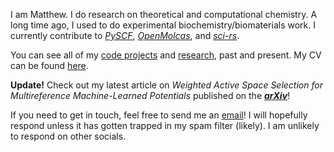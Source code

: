 I am Matthew. I do research on theoretical and computational chemistry. A long
time ago, I used to do experimental biochemistry/biomaterials work. I currently
contribute to [*PySCF*](https://github.com/pyscf/pyscf),
[*OpenMolcas*](https://gitlab.com/Molcas/OpenMolcas), and
[*sci-rs*](https://github.com/qsib-cbie/sci-rs).

You can see all of my [code projects](/projects) and [research](/research), past
and present. My CV can be found [here](/cv.pdf).

<b style="color: var(--alert)">Update!</b> Check out my latest article on
*Weighted Active Space Selection for Multireference Machine-Learned Potentials* published on the [***arXiv***](https://doi.org/10.48550/arXiv.2505.10505)!

If you need to get in touch, feel free to send me an
[email](/contact)! I will hopefully respond unless it has
gotten trapped in my spam filter (likely). I am unlikely to respond on other
socials.
